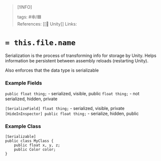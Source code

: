 
> [!INFO]
> 
> tags:  #🕸️/🟦    
> References:  [[🔲 Unity]] 
> Links: 



# `= this.file.name`

Serialization is the process of transforming info for storage by Unity. Helps information be persistent between assembly reloads (restarting Unity).

Also enforces that the data type is serializable

### Example Fields

`public float thing;` - serialized, visible, public
`float thing;` - not serialized, hidden, private

`[SerializeField] float thing;` - serialized, visible, private
`[HideInInspector] public float thing;` - serialize, hidden, public

### Example Class

```cSharp
[Serializable]
public class MyClass {
	public float x, y, z;
	public Color color;
}
```

